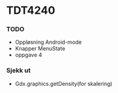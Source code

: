 # TDT4240

### TODO

- Oppløsning Android-mode
- Knapper MenuState
- oppgave 4

### Sjekk ut
- Gdx.graphics.getDensity(for skalering)
